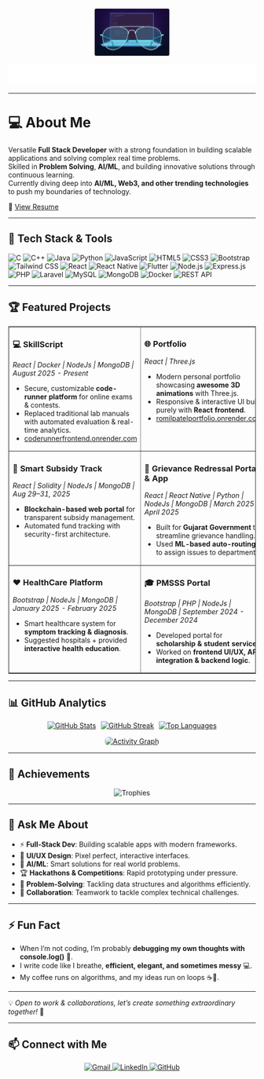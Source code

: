 <p align="center">
  <img src="https://github.com/ROMIL05/ROMIL05/blob/main/coding.jpg?raw=true" 
       alt="Coding Illustration"
       style="width: 30%; max-width: 200px; height: auto; border-radius: 3px;"/>
</p>

<p align="center">
  <img src="typing-animation.svg" alt="Typing Animation">
</p>

---

# 💻 About Me

Versatile **Full Stack Developer** with a strong foundation in building scalable applications and solving complex real time problems.<br>
Skilled in **Problem Solving**, **AI/ML**, and building innovative solutions through continuous learning.<br>
Currently diving deep into **AI/ML, Web3, and other trending technologies** to push my boundaries of technology.

**📄** [View Resume](https://drive.google.com/file/d/1geQbVFWFzal_citvf51KrrxnaD4SXFir/view)

---

## 🚀 Tech Stack & Tools

![C](https://img.shields.io/badge/C-00599C?style=for-the-badge&logo=c&logoColor=white)
![C++](https://img.shields.io/badge/C++-00599C?style=for-the-badge&logo=c%2B%2B&logoColor=white)
![Java](https://img.shields.io/badge/Java-007396?style=for-the-badge&logo=java&logoColor=white)
![Python](https://img.shields.io/badge/Python-3776AB?style=for-the-badge&logo=python&logoColor=white)
![JavaScript](https://img.shields.io/badge/JavaScript-F7DF1E?style=for-the-badge&logo=javascript&logoColor=black)
![HTML5](https://img.shields.io/badge/HTML5-E34F26?style=for-the-badge&logo=html5&logoColor=white)
![CSS3](https://img.shields.io/badge/CSS3-1572B6?style=for-the-badge&logo=css3&logoColor=white)
![Bootstrap](https://img.shields.io/badge/Bootstrap-7952B3?style=for-the-badge&logo=bootstrap&logoColor=white)
![Tailwind CSS](https://img.shields.io/badge/Tailwind%20CSS-06B6D4?style=for-the-badge&logo=tailwind-css&logoColor=white)
![React](https://img.shields.io/badge/React-61DAFB?style=for-the-badge&logo=react&logoColor=black)
![React Native](https://img.shields.io/badge/React%20Native-61DAFB?style=for-the-badge&logo=react&logoColor=black)
![Flutter](https://img.shields.io/badge/Flutter-02569B?style=for-the-badge&logo=flutter&logoColor=red)
![Node.js](https://img.shields.io/badge/Node.js-339933?style=for-the-badge&logo=node.js&logoColor=white)
![Express.js](https://img.shields.io/badge/Express.js-000000?style=for-the-badge&logo=express&logoColor=white)
![PHP](https://img.shields.io/badge/PHP-777BB4?style=for-the-badge&logo=php&logoColor=white)
![Laravel](https://img.shields.io/badge/Laravel-FC3C3C?style=for-the-badge&logo=laravel&logoColor=white)
![MySQL](https://img.shields.io/badge/MySQL-4479A1?style=for-the-badge&logo=mysql&logoColor=white)
![MongoDB](https://img.shields.io/badge/MongoDB-47A248?style=for-the-badge&logo=mongodb&logoColor=white)
![Docker](https://img.shields.io/badge/Docker-2496ED?style=for-the-badge&logo=docker&logoColor=white)
![REST API](https://img.shields.io/badge/REST%20API-FF6C37?style=for-the-badge)

---

## 🏆 Featured Projects

<p align="center">
  <table border="1" cellpadding="10" cellspacing="0" style="border-collapse: collapse; width: 100%; text-align: left;">
    <tr>
      <td width="50%" valign="top">
         <h3>💻 SkillScript</h3>
        <p><em>React | Docker | NodeJs | MongoDB | August 2025 - Present</em></p>
        <ul>
          <li>Secure, customizable <b>code-runner platform</b> for online exams & contests.</li>
          <li>Replaced traditional lab manuals with automated evaluation & real-time analytics.</li>
          <li><a href="https://code-runner-frontend.onrender.com/">coderunnerfrontend.onrender.com</a></li>
        </ul>
      </td>
      <td width="50%" valign="top">
        <h3>🌐 Portfolio</h3>
        <p><em>React | Three.js</em></p>
        <ul>
          <li>Modern personal portfolio showcasing <b>awesome 3D animations</b> with Three.js.</li>
          <li>Responsive & interactive UI built purely with <b>React frontend</b>.</li>
          <li><a href="https://romil-patel-portfolio.onrender.com/">romilpatelportfolio.onrender.com</a></li>
        </ul>
      </td>
    </tr>
    <tr>
      <td width="50%" valign="top">
        <h3>🔗 Smart Subsidy Track</h3>
        <p><em>React | Solidity | NodeJs | MongoDB | Aug 29–31, 2025</em></p>
        <ul>
          <li><b>Blockchain-based web portal</b> for transparent subsidy management.</li>
          <li>Automated fund tracking with security-first architecture.</li>
        </ul>
      </td>
      <td width="50%" valign="top">
        <h3>📱 Grievance Redressal Portal & App</h3>
        <p><em>React | React Native | Python | NodeJs | MongoDB | March 2025 - April 2025</em></p>
        <ul>
          <li>Built for <b>Gujarat Government</b> to streamline grievance handling.</li>
          <li>Used <b>ML-based auto-routing</b> to assign issues to departments.</li>
        </ul>
      </td>
    </tr>
    <tr>
      <td width="50%" valign="top">
        <h3>❤️ HealthCare Platform</h3>
        <p><em>Bootstrap | NodeJs | MongoDB | January 2025 - February 2025</em></p>
        <ul>
          <li>Smart healthcare system for <b>symptom tracking & diagnosis</b>.</li>
          <li>Suggested hospitals + provided <b>interactive health education</b>.</li>
        </ul>
      </td>
      <td width="50%" valign="top">
        <h3>🎓 PMSSS Portal</h3>
        <p><em>Bootstrap | PHP | NodeJs | MongoDB | September 2024 - December 2024</em></p>
        <ul>
          <li>Developed portal for <b>scholarship & student services</b>.</li>
          <li>Worked on <b>frontend UI/UX, API integration & backend logic</b>.</li>
        </ul>
      </td>
    </tr>
  </table>
</p>

---

## 📊 GitHub Analytics

<p align="center" style="display: flex; flex-wrap: wrap; justify-content: center; gap: 10px;">
  <a href="https://github.com/ROMIL05">
    <img src="https://github-readme-stats.vercel.app/api?username=ROMIL05&show_icons=true&count_private=true&theme=tokyonight" alt="GitHub Stats" style="max-width: 100%; height: auto;"/>
  </a>
  <a href="https://github.com/ROMIL05">
    <img src="https://streak-stats.demolab.com?user=ROMIL05&show_icons=true&count_private=true&theme=tokyonight" alt="GitHub Streak" style="max-width: 100%; height: auto;"/>
  </a>
  <a href="https://github.com/ROMIL05">
    <img src="https://github-readme-stats.vercel.app/api/top-langs/?username=ROMIL05&layout=compact&theme=tokyonight" alt="Top Languages" style="max-width: 100%; height: auto;"/>
  </a>
</p>

<p align="center">
 <a href="https://github.com/ROMIL05">
  <img src="https://github-readme-activity-graph.vercel.app/graph?username=ROMIL05&theme=tokyo-night&area=true&imgBorders=true" alt="Activity Graph" style="max-width: 90%; height: auto; border: 1px solid white; border-radius: 8px;"/>
</a>
</p>

---

## 🏅 Achievements

<p align="center">
  <img src="https://github-profile-trophy.vercel.app/?username=rocode&theme=algolia&row=1&column=7&margin-w=15&margin-h=15" alt="Trophies" />
</p>

---

## 💬 Ask Me About

- ⚡ **Full-Stack Dev**: Building scalable apps with modern frameworks.
- 🎨 **UI/UX Design**: Pixel perfect, interactive interfaces.
- 🤖 **AI/ML**: Smart solutions for real world problems.
- 🏆 **Hackathons & Competitions**: Rapid prototyping under pressure.
- 🧩 **Problem-Solving**: Tackling data structures and algorithms efficiently.
- 🤝 **Collaboration**: Teamwork to tackle complex technical challenges.

---

## ⚡ Fun Fact

- When I’m not coding, I’m probably **debugging my own thoughts with console.log()** 🐞.
- I write code like I breathe, **efficient, elegant, and sometimes messy** 💻.
- My coffee runs on algorithms, and my ideas run on loops ☕🔄.

---

💡 _Open to work & collaborations, let’s create something extraordinary together!_ 🚀

---

## 📫 Connect with Me

<p align="center">
  <a href="mailto:alpeshpatel.surajnagar@gmail.com">
    <img src="https://img.shields.io/badge/Gmail-D14836?style=for-the-badge&logo=gmail&logoColor=white" alt="Gmail" />
  </a>
  <a href="http://www.linkedin.com/in/romil05">
    <img src="https://img.shields.io/badge/LinkedIn-0A66C2?style=for-the-badge&logo=linkedin&logoColor=white" alt="LinkedIn" />
  </a>
  <a href="https://github.com/ROMIL05">
    <img src="https://img.shields.io/badge/GitHub-181717?style=for-the-badge&logo=github&logoColor=white" alt="GitHub" />
  </a>
</p>
